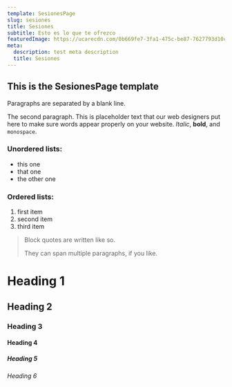 ```yaml
---
template: SesionesPage
slug: sesiones
title: Sesiones
subtitle: Esto es lo que te ofrezco
featuredImage: https://ucarecdn.com/0b669fe7-3fa1-475c-be87-7627793d10ca/
meta:
  description: test meta description
  title: Sesiones
---
```


## This is the SesionesPage template

Paragraphs are separated by a blank line.

The second paragraph. This is placeholder text that our web designers put here to make sure words appear properly on your website. _Italic_, **bold**, and `monospace`.

### Unordered lists:

- this one
- that one
- the other one

### Ordered lists:

1.  first item
1.  second item
1.  third item

> Block quotes are written like so.
>
> They can span multiple paragraphs,
> if you like.

# Heading 1

## Heading 2

### Heading 3

#### Heading 4

##### Heading 5

###### Heading 6
